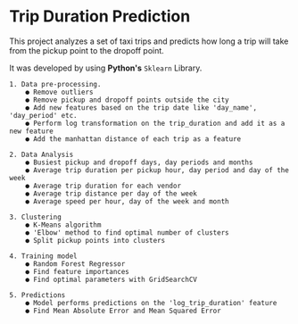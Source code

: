 # Trip Duration Prediction


This project analyzes a set of taxi trips and predicts how long a trip will take from the pickup point to the dropoff point.</br>

It was developed by using <b>Python's</b> `Sklearn` Library. </br>

``` 
1. Data pre-processing.
    ● Remove outliers
    ● Remove pickup and dropoff points outside the city
    ● Add new features based on the trip date like 'day_name', 'day_period' etc.
    ● Perform log transformation on the trip_duration and add it as a new feature
    ● Add the manhattan distance of each trip as a feature
```
```
2. Data Analysis
    ● Busiest pickup and dropoff days, day periods and months
    ● Average trip duration per pickup hour, day period and day of the week
    ● Average trip duration for each vendor
    ● Average trip distance per day of the week
    ● Average speed per hour, day of the week and month
```
```
3. Clustering
    ● K-Means algorithm
    ● 'Elbow' method to find optimal number of clusters
    ● Split pickup points into clusters
```
```
4. Training model
    ● Random Forest Regressor
    ● Find feature importances
    ● Find optimal parameters with GridSearchCV
```
```
5. Predictions
    ● Model performs predictions on the 'log_trip_duration' feature
    ● Find Mean Absolute Error and Mean Squared Error
```
